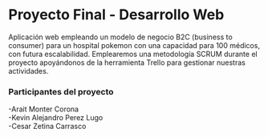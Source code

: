 # Proyecto Final - Desarrollo Web
Aplicación web empleando un modelo de negocio B2C (business to consumer) para un hospital pokemon con una capacidad para 100 médicos, con futura escalabilidad. Emplearemos una metodología SCRUM durante el proyecto apoyándonos de la herramienta Trello para gestionar nuestras actividades.
### Participantes del proyecto 
-Arait Monter Corona  
-Kevin Alejandro Perez Lugo   
-Cesar Zetina Carrasco  
 
